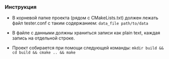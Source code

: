 ### Инструкция

* В корневой папке проекта (рядом с CMakeLists.txt) должен лежать файл tester.conf с таким содержанием:
 ```data_file path/to/data```

* В файле с данными должны храниться записи как plain text, каждая запись на отдельной строке.

* Проект собирается при помощи следующей команды:
 ```mkdir build && cd build && cmake .. && make```
